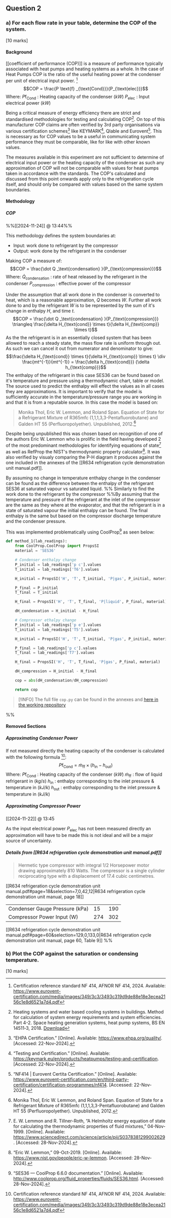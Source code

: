 ## Question 2
### a) For each flow rate in your table, determine the COP of the system. 
[10 marks]

#### Background
[[coefficient of performance (COP)]] is a measure of performance typically associated with heat pumps and heating systems as a whole. In the case of Heat Pumps COP is the ratio of the useful heating power at the condenser per unit of electrical input power. [^1.4] $$COP = \frac{P \text{f} _{\text{Cond}}}{P_{\text{elec}}}$$
Where:
$P \text{f} _\text{Cond}$ : Heating capacity of the condenser ($kW$)
$P_{\text{elec}}$ : Input electrical power ($kW$)

Being a critical measure of energy efficiency there are strict and standardised methodologies for testing and calculating COP[^1.0]. On top of this manufacturer COP claims are often verified by 3rd party organisations via various certification schemes[^1.1] like KEYMARK[^1.2], Qlable and Eurovent[^1.3]. This is necessary as for COP values to be a useful in communicating system performance they must be comparable, like for like with other known values.

The measures available in this experiment are not sufficient to determine of electrical input power or the heating capacity of the condenser as such any approximation of COP will not be comparable with values for heat pumps taken in accordance with the standards. The COP's calculated and discussed from this point onwards apply only to the refrigeration cycle itself, and should only be compared with values based on the same system boundaries.

[^1.0]: Heating systems and water based cooling systems in buildings. Method for calculation of system energy requirements and system efficiencies. Part 4-2. Space heating generation systems, heat pump systems, BS EN 14511‐3, 2018.
	[Download](http://libgen.li/ads.php?md5=4ce494840861f0e960bfb21a1088a59b)
[^1.1]: “EHPA Certification.” [Online]. Available: https://www.ehpa.org/quality/. [Accessed: 22-Nov-2024].
[^1.2]: “Testing and Certification.” [Online]. Available: https://keymark.eu/en/products/heatpumps/testing-and-certification. [Accessed: 22-Nov-2024].
[^1.3]: “NF414 | Eurovent Certita Certification.” [Online]. Available: https://www.eurovent-certification.com/en/third-party-certification/certification-programmes/nf414. [Accessed: 22-Nov-2024].
[^1.4]: Certification reference standard NF 414, AFNOR NF 414, 2024. Available: https://www.eurovent-certification.com/media/images/349/3c3/3493c319d9de88e18e3ecea2156c1e8d6521a7d4.pdf

#### Methodology

##### COP
%%[[2024-11-24]] @ 13:44%%

This methodology defines the system boundaries at: 
- Input: work done to refrigerant by the compressor
- Output: work done by the refrigerant in the condenser

Making COP a measure of:
$$COP = \frac{\dot Q _\text{condensation} }{P_{\text{compression}}}$$
Where:
$\dot Q _\text{condensation}$ : rate of heat released by the refrigerant in the condenser
$P_{\text{compression}}$ : effective power of the compressor

Under the assumption that all work done in the condenser is converted to heat, which is a reasonable approximation, $Q$ becomes $W$. Further all work done to and by the refrigerant $W$ is to be represented by the sum of it's change in enthalpy $H$, and time $t$.
$$COP = \frac{\dot Q _\text{condensation} }{P_{\text{compression}}} \triangleq \frac{\delta H_{\text{cond}} \times t}{\delta H_{\text{comp}} \times t}$$
As the the refrigerant is in an essentially closed system that has been allowed to reach a steady state, the mass flow rate is uniform through out. As such we can cancel it out from numerator and denominator to give: $$\frac{\delta H_{\text{cond}} \times t}{\delta H_{\text{comp}} \times t} \div \frac{mt^{-1}}{mt^{-1}} = \frac{\delta h_{\text{cond}}} {\delta h_{\text{comp}}}$$
The enthalpy of the refrigerant in this case SES36 can be found based on it's temperature and pressure using a thermodynamic chart, table or model. The source used to predict the enthalpy will effect the values as in all cases they are approximations. It is important to verify that the model is sufficiently accurate in the temperature/pressure range you are working in and that it is from a reputable source. In this case the model is based on:

> Monika Thol, Eric W. Lemmon, and Roland Span. Equation of State for a Refrigerant Mixture of R365mfc (1,1,1,3,3-Pentafluorobutane) and Galden HT 55 (Perfluoropolyether). Unpublished, 2012.[^2.1]

[^2.1]:  Monika Thol, Eric W. Lemmon, and Roland Span. Equation of State for a Refrigerant Mixture of R365mfc (1,1,1,3,3-Pentafluorobutane) and Galden HT 55 (Perfluoropolyether). Unpublished, 2012.

Despite being unpublished this was chosen based on recognition of one of the authors Eric W. Lemmon who is prolific in the field having developed 2 of the most predominant methodologies for identifying equations of state[^2.2] as well as RefProp the NIST's thermodynamic property calculator[^2.3]. It was also verified by visualy comparing the P-H diagram it produces against the one included in the annexes of the [[R634 refrigeration cycle demonstration unit manual.pdf]].

[^2.2]:  E. W. Lemmon and R. Tillner-Roth, “A Helmholtz energy equation of state for calculating the thermodynamic properties of fluid mixtures,” 04-Nov-1999. [Online]. Available: https://www.sciencedirect.com/science/article/pii/S0378381299002629. [Accessed: 28-Nov-2024].

[^2.3]: “Eric W. Lemmon,” 09-Oct-2019. [Online]. Available: https://www.nist.gov/people/eric-w-lemmon. [Accessed: 28-Nov-2024].

By assuming no change in temperature enthalpy change in the condenser can be found as the difference between the enthalpy of the refrigerant SES36 at saturated vapour vs saturated liquid.
%% Similarly to find the work done to the refrigerant by the compressor  %%By assuming that the temperature and pressure of the refrigerant at the inlet of the compressor are the same as they where at the evaporator, and that the refrigerant is in a state of saturated vapour the initial enthalpy can be found. The final enthalpy is the same but based on the compressor discharge temperature and the condenser pressure.

This was implemented problematically using CoolProp[^2.4] as seen below:

[^2.4]: “SES36 — CoolProp 6.6.0 documentation.” [Online]. Available: http://www.coolprop.org/fluid_properties/fluids/SES36.html. [Accessed: 28-Nov-2024].

```python title="cop.py"
def method_1(lab_readings):
    from CoolProp.CoolProp import PropsSI 
    material = 'SES36'

    # Condenser enthalpy change
    P_initial = lab_readings['p c'].values
    T_initial = lab_readings['T6'].values

    H_initial = PropsSI('H', 'T', T_initial, 'P|gas', P_initial, material)

    P_final = P_initial
    T_final = T_initial

    H_final = PropsSI('H', 'T', T_final, 'P|liquid', P_final, material)

    dH_condensation = H_initial - H_final

    # Compressor ethalpy change
    P_initial = lab_readings['p e'].values
    T_initial = lab_readings['T5'].values

    H_initial = PropsSI('H', 'T', T_initial, 'P|gas', P_initial, material)

    P_final = lab_readings['p c'].values
    T_final = lab_readings['T7'].values

    H_final = PropsSI('H', 'T', T_final, 'P|gas', P_final, material)

    dH_compression = H_initial - H_final

    cop = abs(dH_condensation/dH_compression)

    return cop

```

> [!INFO] The full file `cop.py` can be found in the annexes and [here in the working repository](https://github.com/jasht1/Uni-Projects/blob/master/Energy%20Systems%20and%20Conversion/CourseWork/code/cop.py)

%% 
#### Removed Sections

##### Approximating Condenser Power
If not measured directly the heating capacity of the condenser is calculated with the following formula [^1.4]: $$P \text{f} _\text{Cond} = \dot{m}_{\text{ff}} \times \left( h_\text{in} - h_\text{out} \right)$$
Where:
$P \text{f} _\text{Cond}$ : Heating capacity of the condenser ($kW$)
$\dot{m}_{\text{ff}}$ : flow of liquid refrigerant in ($kg/s$)
$h_\text{in}$ : enthalpy corresponding to the inlet pressure & temperature in ($kJ/k$)
$h_\text{out}$ : enthalpy corresponding to the inlet pressure & temperature in ($kJ/k$)

##### Approximating Compressor Power
[[2024-11-22]] @ 13:45  

As the input electrical power $P_{\text{elec}}$ has not been measured directly an approximation will have to be made this is not ideal and will be a major source of uncertainty.

##### Details from [[R634 refrigeration cycle demonstration unit manual.pdf]]

> Hermetic type compressor with integral 1/2 Horsepower motor drawing approximately 810 Watts. The compressor is a single cylinder reciprocating type with a displacement of 17.4 cubic centimetres.

[[R634 refrigeration cycle demonstration unit manual.pdf#page=18&selection=7,0,42,12|R634 refrigeration cycle demonstration unit manual, page 18]]


|                                |     |     |
| ------------------------------ | --- | --- |
| Condenser Gauge Pressure (kPa) | 15  | 190 |
| Compressor Power Input (W)     | 274 | 302 |

[[R634 refrigeration cycle demonstration unit manual.pdf#page=60&selection=129,0,133,0|R634 refrigeration cycle demonstration unit manual, page 60, Table 9]]
%%

### b) Plot the COP against the saturation or condensing temperature. 
[10 marks]


